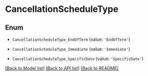 # CancellationScheduleType


## Enum

* `CancellationScheduleType_EndOfTerm` (value: `'EndOfTerm'`)

* `CancellationScheduleType_Immediate` (value: `'Immediate'`)

* `CancellationScheduleType_SpecificDate` (value: `'SpecificDate'`)

[[Back to Model list]](../README.md#documentation-for-models) [[Back to API list]](../README.md#documentation-for-api-endpoints) [[Back to README]](../README.md)


